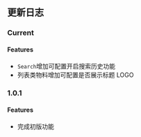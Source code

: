 ## 更新日志

### Current

#### Features

- `Search`增加可配置开启搜索历史功能
- 列表类物料增加可配置是否展示标题 LOGO

### 1.0.1

#### Features

- 完成初版功能
